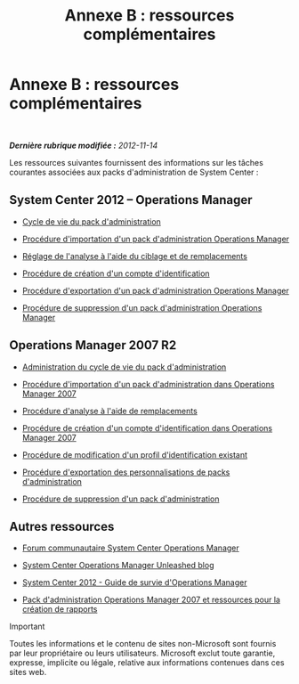 ﻿---
title: 'Annexe B : ressources complémentaires'
TOCTitle: 'Annexe B : ressources complémentaires'
ms:assetid: 3bcfb237-604a-4902-a003-b366cbf5a600
ms:mtpsurl: https://technet.microsoft.com/fr-fr/library/Dn195905(v=EXCHG.150)
ms:contentKeyID: 53275519
ms.date: 01/09/2015
mtps_version: v=EXCHG.150
ms.translationtype: HT
---

# Annexe B : ressources complémentaires

 

_**Dernière rubrique modifiée :**  2012-11-14_

Les ressources suivantes fournissent des informations sur les tâches courantes associées aux packs d'administration de System Center :

## System Center 2012 – Operations Manager

  - [Cycle de vie du pack d'administration](http://go.microsoft.com/fwlink/p/?linkid=232986)

  - [Procédure d'importation d'un pack d'administration Operations Manager](http://go.microsoft.com/fwlink/p/?linkid=219431)

  - [Réglage de l'analyse à l'aide du ciblage et de remplacements](http://go.microsoft.com/fwlink/p/?linkid=217065)

  - [Procédure de création d'un compte d'identification](http://go.microsoft.com/fwlink/p/?linkid=232988)

  - [Procédure d'exportation d'un pack d'administration Operations Manager](http://go.microsoft.com/fwlink/p/?linkid=232990)

  - [Procédure de suppression d'un pack d'administration Operations Manager](http://go.microsoft.com/fwlink/p/?linkid=232991)

## Operations Manager 2007 R2

  - [Administration du cycle de vie du pack d'administration](http://go.microsoft.com/fwlink/?linkid=211463)

  - [Procédure d'importation d'un pack d'administration dans Operations Manager 2007](http://go.microsoft.com/fwlink/?linkid=142351)

  - [Procédure d'analyse à l'aide de remplacements](http://go.microsoft.com/fwlink/?linkid=117777)

  - [Procédure de création d'un compte d'identification dans Operations Manager 2007](http://go.microsoft.com/fwlink/?linkid=165410)

  - [Procédure de modification d'un profil d'identification existant](http://go.microsoft.com/fwlink/?linkid=165412)

  - [Procédure d'exportation des personnalisations de packs d'administration](http://go.microsoft.com/fwlink/?linkid=209940)

  - [Procédure de suppression d'un pack d'administration](http://go.microsoft.com/fwlink/?linkid=209941)

## Autres ressources

  - [Forum communautaire System Center Operations Manager](http://go.microsoft.com/fwlink/?linkid=179635)

  - [System Center Operations Manager Unleashed blog](http://go.microsoft.com/fwlink/?linkid=246391)

  - [System Center 2012 - Guide de survie d'Operations Manager](http://go.microsoft.com/fwlink/?linkid=246383)

  - [Pack d'administration Operations Manager 2007 et ressources pour la création de rapports](http://go.microsoft.com/fwlink/?linkid=246388)

> [!IMPORTANT]
> Toutes les informations et le contenu de sites non-Microsoft sont fournis par leur propriétaire ou leurs utilisateurs. Microsoft exclut toute garantie, expresse, implicite ou légale, relative aux informations contenues dans ces sites web.

